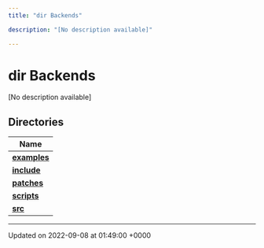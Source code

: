 ```yaml
---
title: "dir Backends"

description: "[No description available]"

---
```


# dir Backends

[No description available]

## Directories

| Name           |
| -------------- |
| **[examples](/documentation/code/files/dir_fd42a26dfd45720795ea78af8b797244/#dir-backends-examples)**  |
| **[include](/documentation/code/files/dir_fff6544e2674f6c237f54e08cc1ccab4/#dir-backends-include)**  |
| **[patches](/documentation/code/files/dir_ce9c4c189a44d94cd4ce7dd1c6bca64b/#dir-backends-patches)**  |
| **[scripts](/documentation/code/files/dir_844c768eef53abfe888ab2eb544709b6/#dir-backends-scripts)**  |
| **[src](/documentation/code/files/dir_01bedd8e8802aa37dbcedab696961d56/#dir-backends-src)**  |






-------------------------------

Updated on 2022-09-08 at 01:49:00 +0000
